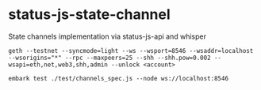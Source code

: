 # status-js-state-channel
State channels implementation via status-js-api and whisper

```
geth --testnet --syncmode=light --ws --wsport=8546 --wsaddr=localhost --wsorigins="*" --rpc --maxpeers=25 --shh --shh.pow=0.002 --wsapi=eth,net,web3,shh,admin --unlock <account>
```

```
embark test ./test/channels_spec.js --node ws://localhost:8546
```
